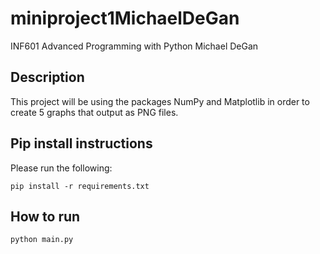 # miniproject1MichaelDeGan

INF601 Advanced Programming with Python
Michael DeGan

## Description
This project will be using the packages NumPy and Matplotlib in order to create 5 graphs that output as PNG files.

## Pip install instructions
Please run the following:
```
pip install -r requirements.txt
```

## How to run
```
python main.py
```